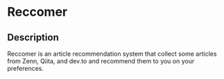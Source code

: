 # Reccomer

## Description

Reccomer is an article recommendation system that collect some articles from Zenn, Qiita, and dev.to and recommend them to you on your preferences.
